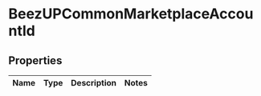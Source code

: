 
# BeezUPCommonMarketplaceAccountId

## Properties
Name | Type | Description | Notes
------------ | ------------- | ------------- | -------------



